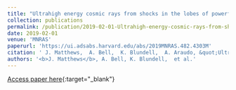 ```yaml
---
title: "Ultrahigh energy cosmic rays from shocks in the lobes of powerful radio galaxies"
collection: publications
permalink: /publication/2019-02-01-Ultrahigh-energy-cosmic-rays-from-shocks-in-the-lobes-of-powerful-radio-galaxies
date: 2019-02-01
venue: 'MNRAS'
paperurl: 'https://ui.adsabs.harvard.edu/abs/2019MNRAS.482.4303M'
citation: ' J. Matthews,  A. Bell,  K. Blundell,  A. Araudo, &quot;Ultrahigh energy cosmic rays from shocks in the lobes of powerful radio galaxies.&quot; MNRAS, 2019.'
authors: '<b>J. Matthews</b>, A. Bell, K. Blundell,  et al.'
---
```

[Access paper here](https://ui.adsabs.harvard.edu/abs/2019MNRAS.482.4303M){:target="_blank"}
